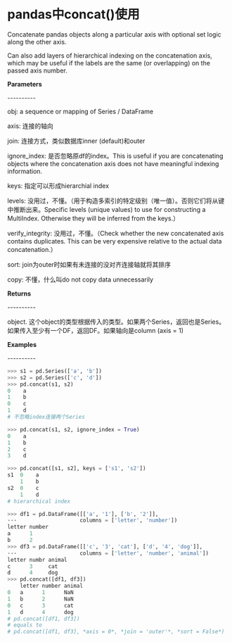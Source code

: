 # pandas中concat()使用

Concatenate pandas objects along a particular axis with optional set logic along the other axis.

Can also add layers of hierarchical indexing on the concatenation axis, which may be useful if the labels are the same (or overlapping) on the passed axis number.

**Parameters**

\-\-\-\-\-\-\-\-\-\-

obj: a sequence or mapping of Series / DataFrame

axis: 连接的轴向

join: 连接方式，类似数据库inner (default)和outer

ignore_index: 是否忽略原df的index。This is useful if you are concatenating objects where the concatenation axis does not have meaningful indexing information. 

keys: 指定可以形成hierarchial index

levels: 没用过，不懂。（用于构造多索引的特定级别（唯一值）。否则它们将从键中推断出来。Specific levels (unique values) to use for constructing a MultiIndex. Otherwise they will be inferred from the keys.）

verify_integrity: 没用过，不懂。（Check whether the new concatenated axis contains duplicates. This can be very expensive relative to the actual data concatenation.）

sort: join为outer时如果有未连接的没对齐连接轴就将其排序

copy: 不懂，什么叫do not copy data unnecessarily

**Returns**

\-\-\-\-\-\-\-\-\-\-

object. 这个object的类型根据传入的类型。如果两个Series，返回也是Series。如果传入至少有一个DF，返回DF。如果轴向是column (axis = 1)


**Examples**

\-\-\-\-\-\-\-\-\-\-

```python
>>> s1 = pd.Series(['a', 'b'])
>>> s2 = pd.Series(['c', 'd'])
>>> pd.concat(s1, s2)
0    a
1    b
0    c
1    d
# 不忽略index连接两个Series
```

```python
>>> pd.concat(s1, s2, ignore_index = True)
0    a
1    b
2    c
3    d
```

```python
>>> pd.concat([s1, s2], keys = ['s1', 's2'])
s1  0    a
    1    b
s2  0    c
    1    d
# hierarchical index
```

```python
>>> df1 = pd.DataFrame([['a', '1'], ['b', '2']], 
···                    columns = ['letter', 'number'])
letter number
a      1
b      2
>>> df3 = pd.DataFrame([['c', '3', 'cat'], ['d', '4', 'dog']], 
···                    columns = ['letter', 'number', 'animal'])
letter numbr animal
c      3     cat
d      4     dog
>>> pd.concat([df1, df3])
    letter number animal
0   a      1      NaN
1   b      2      NaN
0   c      3      cat
1   d      4      dog
# pd.concat([df1, df3]) 
# equals to 
# pd.concat([df1, df3], *axis = 0*, *join = 'outer'*, *sort = False*)
```
